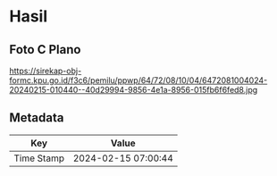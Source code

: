 # Hasil

## Foto C Plano

https://sirekap-obj-formc.kpu.go.id/f3c6/pemilu/ppwp/64/72/08/10/04/6472081004024-20240215-010440--40d29994-9856-4e1a-8956-015fb6f6fed8.jpg


## Metadata

| Key        | Value               |
| ---------- | ------------------- |
| Time Stamp | 2024-02-15 07:00:44 |



